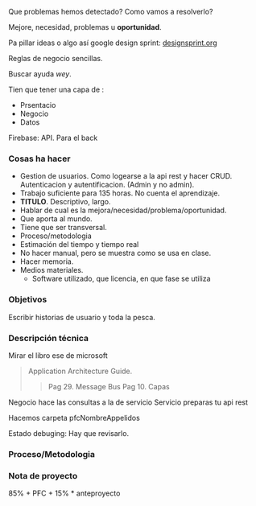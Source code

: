 Que problemas hemos detectado?
Como vamos a resolverlo?

Mejore, necesidad, problemas u **oportunidad**.

Pa pillar ideas o algo así google design sprint: [designsprint.org](https://designsprint.org/en/)

Reglas de negocio sencillas.

Buscar ayuda *wey*.

Tien que tener una capa de :
- Prsentacio 
- Negocio
- Datos

Firebase: API. Para el back

### Cosas ha hacer
- Gestion de usuarios. Como logearse a la api rest y hacer CRUD. Autenticacion y autentificacion. (Admin y no admin).
- Trabajo suficiente para 135 horas. No cuenta el aprendizaje.
- **TITULO**. Descriptivo, largo.
- Hablar de cual es la mejora/necesidad/problema/oportunidad.
- Que aporta al mundo.
- Tiene que ser transversal.
- Proceso/metodologia
- Estimación  del tiempo y tiempo real
- No hacer manual, pero se muestra como se usa en clase.
- Hacer memoria.
- Medios materiales.
	- Software utilizado, que licencia, en que fase se utiliza

### Objetivos
Escribir historias de usuario y toda la pesca. 

### Descripción técnica
Mirar el libro ese de microsoft
> Application Architecture Guide.
> >Pag 29. Message Bus
> >Pag 10. Capas

Negocio hace las consultas a la de servicio
Servicio preparas tu api rest

Hacemos carpeta pfcNombreAppelidos

Estado debuging: Hay que revisarlo.

### Proceso/Metodologia


### Nota de proyecto
85% + PFC + 15% \* anteproyecto